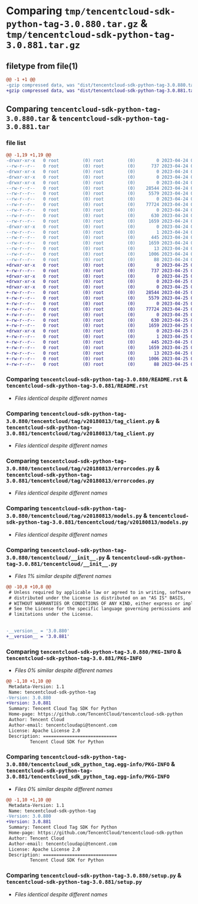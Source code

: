 # Comparing `tmp/tencentcloud-sdk-python-tag-3.0.880.tar.gz` & `tmp/tencentcloud-sdk-python-tag-3.0.881.tar.gz`

## filetype from file(1)

```diff
@@ -1 +1 @@
-gzip compressed data, was "dist/tencentcloud-sdk-python-tag-3.0.880.tar", last modified: Mon Apr 24 03:28:51 2023, max compression
+gzip compressed data, was "dist/tencentcloud-sdk-python-tag-3.0.881.tar", last modified: Tue Apr 25 00:52:12 2023, max compression
```

## Comparing `tencentcloud-sdk-python-tag-3.0.880.tar` & `tencentcloud-sdk-python-tag-3.0.881.tar`

### file list

```diff
@@ -1,19 +1,19 @@
-drwxr-xr-x   0 root         (0) root         (0)        0 2023-04-24 03:28:51.000000 tencentcloud-sdk-python-tag-3.0.880/
--rw-r--r--   0 root         (0) root         (0)      737 2023-04-24 03:28:51.000000 tencentcloud-sdk-python-tag-3.0.880/README.rst
-drwxr-xr-x   0 root         (0) root         (0)        0 2023-04-24 03:28:51.000000 tencentcloud-sdk-python-tag-3.0.880/tencentcloud/
-drwxr-xr-x   0 root         (0) root         (0)        0 2023-04-24 03:28:51.000000 tencentcloud-sdk-python-tag-3.0.880/tencentcloud/tag/
-drwxr-xr-x   0 root         (0) root         (0)        0 2023-04-24 03:28:51.000000 tencentcloud-sdk-python-tag-3.0.880/tencentcloud/tag/v20180813/
--rw-r--r--   0 root         (0) root         (0)    28544 2023-04-24 03:28:51.000000 tencentcloud-sdk-python-tag-3.0.880/tencentcloud/tag/v20180813/tag_client.py
--rw-r--r--   0 root         (0) root         (0)     5579 2023-04-24 03:28:51.000000 tencentcloud-sdk-python-tag-3.0.880/tencentcloud/tag/v20180813/errorcodes.py
--rw-r--r--   0 root         (0) root         (0)        0 2023-04-24 03:28:51.000000 tencentcloud-sdk-python-tag-3.0.880/tencentcloud/tag/v20180813/__init__.py
--rw-r--r--   0 root         (0) root         (0)    77724 2023-04-24 03:28:51.000000 tencentcloud-sdk-python-tag-3.0.880/tencentcloud/tag/v20180813/models.py
--rw-r--r--   0 root         (0) root         (0)        0 2023-04-24 03:28:51.000000 tencentcloud-sdk-python-tag-3.0.880/tencentcloud/tag/__init__.py
--rw-r--r--   0 root         (0) root         (0)      630 2023-04-24 03:28:51.000000 tencentcloud-sdk-python-tag-3.0.880/tencentcloud/__init__.py
--rw-r--r--   0 root         (0) root         (0)     1659 2023-04-24 03:28:51.000000 tencentcloud-sdk-python-tag-3.0.880/PKG-INFO
-drwxr-xr-x   0 root         (0) root         (0)        0 2023-04-24 03:28:51.000000 tencentcloud-sdk-python-tag-3.0.880/tencentcloud_sdk_python_tag.egg-info/
--rw-r--r--   0 root         (0) root         (0)        1 2023-04-24 03:28:51.000000 tencentcloud-sdk-python-tag-3.0.880/tencentcloud_sdk_python_tag.egg-info/dependency_links.txt
--rw-r--r--   0 root         (0) root         (0)      445 2023-04-24 03:28:51.000000 tencentcloud-sdk-python-tag-3.0.880/tencentcloud_sdk_python_tag.egg-info/SOURCES.txt
--rw-r--r--   0 root         (0) root         (0)     1659 2023-04-24 03:28:51.000000 tencentcloud-sdk-python-tag-3.0.880/tencentcloud_sdk_python_tag.egg-info/PKG-INFO
--rw-r--r--   0 root         (0) root         (0)       13 2023-04-24 03:28:51.000000 tencentcloud-sdk-python-tag-3.0.880/tencentcloud_sdk_python_tag.egg-info/top_level.txt
--rw-r--r--   0 root         (0) root         (0)     1006 2023-04-24 03:28:51.000000 tencentcloud-sdk-python-tag-3.0.880/setup.py
--rw-r--r--   0 root         (0) root         (0)       88 2023-04-24 03:28:51.000000 tencentcloud-sdk-python-tag-3.0.880/setup.cfg
+drwxr-xr-x   0 root         (0) root         (0)        0 2023-04-25 00:52:12.000000 tencentcloud-sdk-python-tag-3.0.881/
+-rw-r--r--   0 root         (0) root         (0)      737 2023-04-25 00:52:11.000000 tencentcloud-sdk-python-tag-3.0.881/README.rst
+drwxr-xr-x   0 root         (0) root         (0)        0 2023-04-25 00:52:12.000000 tencentcloud-sdk-python-tag-3.0.881/tencentcloud/
+drwxr-xr-x   0 root         (0) root         (0)        0 2023-04-25 00:52:12.000000 tencentcloud-sdk-python-tag-3.0.881/tencentcloud/tag/
+drwxr-xr-x   0 root         (0) root         (0)        0 2023-04-25 00:52:12.000000 tencentcloud-sdk-python-tag-3.0.881/tencentcloud/tag/v20180813/
+-rw-r--r--   0 root         (0) root         (0)    28544 2023-04-25 00:52:11.000000 tencentcloud-sdk-python-tag-3.0.881/tencentcloud/tag/v20180813/tag_client.py
+-rw-r--r--   0 root         (0) root         (0)     5579 2023-04-25 00:52:11.000000 tencentcloud-sdk-python-tag-3.0.881/tencentcloud/tag/v20180813/errorcodes.py
+-rw-r--r--   0 root         (0) root         (0)        0 2023-04-25 00:52:11.000000 tencentcloud-sdk-python-tag-3.0.881/tencentcloud/tag/v20180813/__init__.py
+-rw-r--r--   0 root         (0) root         (0)    77724 2023-04-25 00:52:11.000000 tencentcloud-sdk-python-tag-3.0.881/tencentcloud/tag/v20180813/models.py
+-rw-r--r--   0 root         (0) root         (0)        0 2023-04-25 00:52:11.000000 tencentcloud-sdk-python-tag-3.0.881/tencentcloud/tag/__init__.py
+-rw-r--r--   0 root         (0) root         (0)      630 2023-04-25 00:52:11.000000 tencentcloud-sdk-python-tag-3.0.881/tencentcloud/__init__.py
+-rw-r--r--   0 root         (0) root         (0)     1659 2023-04-25 00:52:12.000000 tencentcloud-sdk-python-tag-3.0.881/PKG-INFO
+drwxr-xr-x   0 root         (0) root         (0)        0 2023-04-25 00:52:12.000000 tencentcloud-sdk-python-tag-3.0.881/tencentcloud_sdk_python_tag.egg-info/
+-rw-r--r--   0 root         (0) root         (0)        1 2023-04-25 00:52:12.000000 tencentcloud-sdk-python-tag-3.0.881/tencentcloud_sdk_python_tag.egg-info/dependency_links.txt
+-rw-r--r--   0 root         (0) root         (0)      445 2023-04-25 00:52:12.000000 tencentcloud-sdk-python-tag-3.0.881/tencentcloud_sdk_python_tag.egg-info/SOURCES.txt
+-rw-r--r--   0 root         (0) root         (0)     1659 2023-04-25 00:52:12.000000 tencentcloud-sdk-python-tag-3.0.881/tencentcloud_sdk_python_tag.egg-info/PKG-INFO
+-rw-r--r--   0 root         (0) root         (0)       13 2023-04-25 00:52:12.000000 tencentcloud-sdk-python-tag-3.0.881/tencentcloud_sdk_python_tag.egg-info/top_level.txt
+-rw-r--r--   0 root         (0) root         (0)     1006 2023-04-25 00:52:11.000000 tencentcloud-sdk-python-tag-3.0.881/setup.py
+-rw-r--r--   0 root         (0) root         (0)       88 2023-04-25 00:52:12.000000 tencentcloud-sdk-python-tag-3.0.881/setup.cfg
```

### Comparing `tencentcloud-sdk-python-tag-3.0.880/README.rst` & `tencentcloud-sdk-python-tag-3.0.881/README.rst`

 * *Files identical despite different names*

### Comparing `tencentcloud-sdk-python-tag-3.0.880/tencentcloud/tag/v20180813/tag_client.py` & `tencentcloud-sdk-python-tag-3.0.881/tencentcloud/tag/v20180813/tag_client.py`

 * *Files identical despite different names*

### Comparing `tencentcloud-sdk-python-tag-3.0.880/tencentcloud/tag/v20180813/errorcodes.py` & `tencentcloud-sdk-python-tag-3.0.881/tencentcloud/tag/v20180813/errorcodes.py`

 * *Files identical despite different names*

### Comparing `tencentcloud-sdk-python-tag-3.0.880/tencentcloud/tag/v20180813/models.py` & `tencentcloud-sdk-python-tag-3.0.881/tencentcloud/tag/v20180813/models.py`

 * *Files identical despite different names*

### Comparing `tencentcloud-sdk-python-tag-3.0.880/tencentcloud/__init__.py` & `tencentcloud-sdk-python-tag-3.0.881/tencentcloud/__init__.py`

 * *Files 1% similar despite different names*

```diff
@@ -10,8 +10,8 @@
 # Unless required by applicable law or agreed to in writing, software
 # distributed under the License is distributed on an "AS IS" BASIS,
 # WITHOUT WARRANTIES OR CONDITIONS OF ANY KIND, either express or implied.
 # See the License for the specific language governing permissions and
 # limitations under the License.
 
 
-__version__ = '3.0.880'
+__version__ = '3.0.881'
```

### Comparing `tencentcloud-sdk-python-tag-3.0.880/PKG-INFO` & `tencentcloud-sdk-python-tag-3.0.881/PKG-INFO`

 * *Files 0% similar despite different names*

```diff
@@ -1,10 +1,10 @@
 Metadata-Version: 1.1
 Name: tencentcloud-sdk-python-tag
-Version: 3.0.880
+Version: 3.0.881
 Summary: Tencent Cloud Tag SDK for Python
 Home-page: https://github.com/TencentCloud/tencentcloud-sdk-python
 Author: Tencent Cloud
 Author-email: tencentcloudapi@tencent.com
 License: Apache License 2.0
 Description: ============================
         Tencent Cloud SDK for Python
```

### Comparing `tencentcloud-sdk-python-tag-3.0.880/tencentcloud_sdk_python_tag.egg-info/PKG-INFO` & `tencentcloud-sdk-python-tag-3.0.881/tencentcloud_sdk_python_tag.egg-info/PKG-INFO`

 * *Files 0% similar despite different names*

```diff
@@ -1,10 +1,10 @@
 Metadata-Version: 1.1
 Name: tencentcloud-sdk-python-tag
-Version: 3.0.880
+Version: 3.0.881
 Summary: Tencent Cloud Tag SDK for Python
 Home-page: https://github.com/TencentCloud/tencentcloud-sdk-python
 Author: Tencent Cloud
 Author-email: tencentcloudapi@tencent.com
 License: Apache License 2.0
 Description: ============================
         Tencent Cloud SDK for Python
```

### Comparing `tencentcloud-sdk-python-tag-3.0.880/setup.py` & `tencentcloud-sdk-python-tag-3.0.881/setup.py`

 * *Files identical despite different names*

